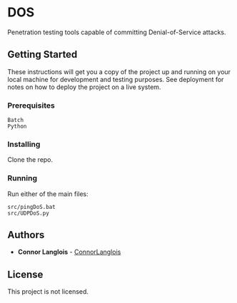 # DOS

Penetration testing tools capable of committing Denial-of-Service attacks.

## Getting Started

These instructions will get you a copy of the project up and running on your local machine for development and testing purposes. See deployment for notes on how to deploy the project on a live system.

### Prerequisites

```
Batch
Python
```

### Installing

Clone the repo.

### Running

Run either of the main files:

```
src/pingDoS.bat
src/UDPDoS.py
```

## Authors

* **Connor Langlois** - [ConnorLanglois](https://github.com/ConnorLanglois)

## License

This project is not licensed.

